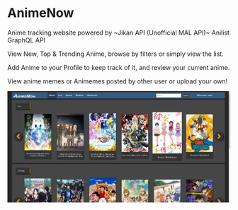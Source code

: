 # AnimeNow

Anime tracking website powered by ~Jikan API (Unofficial MAL API)~ Anilist GraphQL API

View New, Top & Trending Anime, browse by filters or simply view the list.

Add Anime to your Profile to keep track of it, and review your current anime.

View anime memes or Animemes posted by other user or upload your own!

![Home Preview](animenowhome.png)
